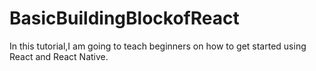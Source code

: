 # BasicBuildingBlockofReact
In this tutorial,I am going to teach beginners on how to get started using React and React Native.
